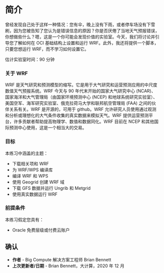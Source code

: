 # 简介

曾经发现自己处于这样一种情况：您有伞，晚上没有下雨，或者停车场没有下雪刷，因为您被告知了您认为是错误信息的原因？你是否厌倦了当地天气预报错误，你想做些什么？嗯，这是一个你可能会发现价值的实验室。今天，我们将讨论并引导您了解如何在 OCI 基础结构上设置和运行 WRF。此外，我还将提供一个脚本，只要您想运行 WRF，而不学习如何设置它。

估计实验室时间：90 分钟

### 关于 WRF

WRF 是天气研究和预测模型的缩写。它是用于大气研究和运营预测应用的中尺度数值天气预报系统。WRF 今天与 90 年代末开始的国家大气研究中心 (NCAR)、国家海洋和大气管理局（由国家环境预测中心 (NCEP) 和地球系统研究实验室）、美国空军、海军研究实验室、俄克拉荷马大学和联邦航空管理局 (FAA) 之间的伙伴关系有关。WRF 是开源的，可用于 github。WRF 允许研究人员使用通过观测和分析或理想化的大气条件收集的真实数据来模拟天气。WRF 提供运营预测平台，许多贡献者帮助提高物理学、数值和数据同化。WRF 目前在 NCEP 和其他国际预测中心使用，这是一个相当大的交易。

### 目标

本练习中涵盖的主题：

*   下载相关项和 WRF
*   为 WRF/WPS 编译库
*   编译 WRF 和 WPS
*   使用 Geogrid 创建 WRF 域
*   下载 GFS 数据并运行 Ungrib 和 Metgrid
*   使用真实数据运行 WRF

### 前提条件

本练习假定您具有：

*   Oracle 免费层级或付费云账户

## 确认

*   **作者** - Big Compute 解决方案工程师 Brian Bennett
*   **上次更新者/日期** - Brian Bennett，大计算，2020 年 12 月